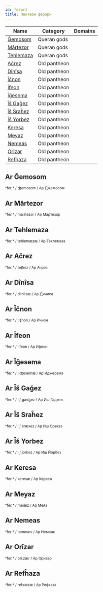 ```yaml
---
id: ferorî
title: Пантеон ферори
---
```


| Name                       | Category     | Domains |
| -------------------------- | ------------ | ------- |
| [Ǧemosom](#ar-ǧemosom)     | Queran gods  |         |
| [Mârtezor](#ar-mârtezor)   | Queran gods  |         |
| [Tehlemaza](#ar-tehlemaza) | Queran gods  |         |
| [Ačrez](#ar-ačrez)         | Old pantheon |         |
| [Dînîsa](#ar-dînîsa)       | Old pantheon |         |
| [Îčnon](#ar-îčnon)         | Old pantheon |         |
| [Îfeon](#ar-îfeon)         | Old pantheon |         |
| [Îǧesema](#ar-îǧesema)     | Old pantheon |         |
| [Îš Gaǧez](#ar-îš-gaǧez)   | Old pantheon |         |
| [Îš Sraĥez](#ar-îš-sraĥez) | Old pantheon |         |
| [Îš Yorbez](#ar-îš-yorbez) | Old pantheon |         |
| [Keresa](#ar-keresa)       | Old pantheon |         |
| [Meyaz](#ar-meyaz)         | Old pantheon |         |
| [Nemeas](#ar-nemeas)       | Old pantheon |         |
| [Orîzar](#ar-orîzar)       | Old pantheon |         |
| [Refĥaza](#ar-refĥaza)     | Old pantheon |         |

## Ar Ǧemosom

<small>
*fer.*  / ʤemosom / Ар Джемосом
</small>

## Ar Mârtezor

<small>
*fer.*  / mɒːrtezor / Ар Мартезор
</small>

## Ar Tehlemaza

<small>
*fer.*  / tehlemæzæ / Ар Техлемаза
</small>

## Ar Ačrez

<small>
*fer.*  / æʧrez / Ар Ачрез
</small>

## Ar Dînîsa

<small>
*fer.*  / diːniːsæ / Ар Диниса
</small>

## Ar Îčnon

<small>
*fer.*  / iːʧnon / Ар Ичнон
</small>

## Ar Îfeon

<small>
*fer.*  / iːfeon / Ар Ифеон
</small>

## Ar Îǧesema

<small>
*fer.*  / iːʤesemæ / Ар Иджесема
</small>

## Ar Îš Gaǧez

<small>
*fer.*  / iːʃ ɡæʤez / Ар Иш Гаджез
</small>

## Ar Îš Sraĥez

<small>
*fer.*  / iːʃ sræxez / Ар Иш Срехез
</small>

## Ar Îš Yorbez

<small>
*fer.*  / iːʃ jorbez / Ар Иш Йорбез
</small>

## Ar Keresa

<small>
*fer.*  / keresæ / Ар Кереса
</small>

## Ar Meyaz

<small>
*fer.*  / mejæz / Ар Меяз
</small>

## Ar Nemeas

<small>
*fer.*  / nemeæs / Ар Немеас
</small>

## Ar Orîzar

<small>
*fer.*  / oriːzær / Ар Оризар
</small>

## Ar Refĥaza

<small>
*fer.*  / refxæzæ / Ар Рефхаза
</small>